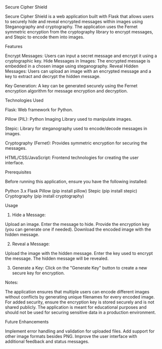 Secure Cipher Shield

Secure Cipher Shield is a web application built with Flask that allows users to securely hide and reveal encrypted messages within images using Steganography and cryptography. The application uses the Fernet symmetric encryption from the cryptography library to encrypt messages, and Stepic to encode them into images.

Features

Encrypt Messages: Users can input a secret message and encrypt it using a cryptographic key.
Hide Messages in Images: The encrypted message is embedded in a chosen image using steganography.
Reveal Hidden Messages: Users can upload an image with an encrypted message and a key to extract and decrypt the hidden message.

Key Generation: A key can be generated securely using the Fernet encryption algorithm for message encryption and decryption.

Technologies Used

Flask: Web framework for Python.

Pillow (PIL): Python Imaging Library used to manipulate images.

Stepic: Library for steganography used to encode/decode messages in images.

Cryptography (Fernet): Provides symmetric encryption for securing the messages.

HTML/CSS/JavaScript: Frontend technologies for creating the user interface.

Prerequisites

Before running this application, ensure you have the following installed:

Python 3.x
Flask
Pillow (pip install pillow)
Stepic (pip install stepic)
Cryptography (pip install cryptography)



Usage

1. Hide a Message:

Upload an image.
Enter the message to hide.
Provide the encryption key (you can generate one if needed).
Download the encoded image with the hidden message.

2. Reveal a Message:

Upload the image with the hidden message.
Enter the key used to encrypt the message.
The hidden message will be revealed.

3. Generate a Key:
Click on the "Generate Key" button to create a new secure key for encryption.

Notes:

The application ensures that multiple users can encode different images without conflicts by generating unique filenames for every encoded image.
For added security, ensure the encryption key is stored securely and is not shared publicly.
The application is meant for educational purposes and should not be used for securing sensitive data in a production environment.

Future Enhancements

Implement error handling and validation for uploaded files.
Add support for other image formats besides PNG.
Improve the user interface with additional feedback and status messages.
